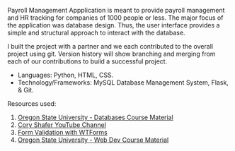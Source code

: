 
Payroll Management Appplication is meant to provide payroll management and HR tracking for companies of 1000 people or less. The major focus of the application was database design. Thus, the user interface provides a simple and structural approach to interact with the database.

I built the project with a partner and we each contributed to the overall project using git. Version history will show branching and merging from each of our contributions to build a successful project.

+ Languages: Python, HTML, CSS.
+ Technology/Frameworks: MySQL Database Management System, Flask, & Git.

Resources used:
1. [Oregon State University - Databases Course Material](https://canvas.oregonstate.edu/courses/1830239/assignments/syllabus)
2. [Cory Shafer YouTube Channel](https://www.youtube.com/playlist?list=PL-osiE80TeTs4UjLw5MM6OjgkjFeUxCYH)
3. [Form Validation with WTForms](https://flask.palletsprojects.com/en/2.0.x/patterns/wtforms/)
4. [Oregon State University - Web Dev Course Material](https://canvas.oregonstate.edu/courses/1822080/assignments/syllabus)